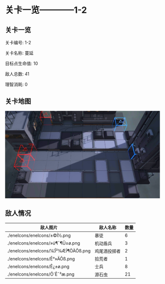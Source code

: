 # 关卡一览————1-2


## 关卡一览

关卡编号: 1-2

关卡名称: 蔓延

目标点生命值: 10

敌人总数: 41

理智消耗: 0


## 关卡地图
![1-2](./oprMap/1-2.png)

## 敌人情况

| 敌人图片 | 敌人名称 | 数量  |
|---------|-----|-----|
| ./eneIcons/eneIcons/±©Í½.png| 暴徒  |   6  |
| ./eneIcons/eneIcons/»ú¶¯¶Ü±ø.png| 机动盾兵  |   3  |
| ./eneIcons/eneIcons/¼¦Î²¾ÆÍ¶ÖÀÕß.png| 鸡尾酒投掷者  |   2  |
| ./eneIcons/eneIcons/Ê°»ÄÕß.png| 拾荒者  |   1  |
| ./eneIcons/eneIcons/Ê¿±ø.png| 士兵  |   8  |
| ./eneIcons/eneIcons/Ô´Ê¯³æ.png| 源石虫  |   21  |

